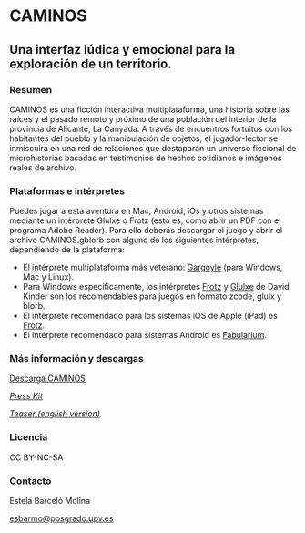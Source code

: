 # CAMINOS
## Una interfaz lúdica y emocional para la exploración de un territorio.

### Resumen

CAMINOS es una ficción interactiva multiplataforma, una historia sobre las raíces y el pasado remoto y próximo de una población del interior de la provincia de Alicante, La Canyada. A través de encuentros fortuitos con los habitantes del pueblo y la manipulación de objetos, el jugador-lector se inmiscuirá en una red de relaciones que destaparán un universo ficcional de microhistorias basadas en testimonios de hechos cotidianos e imágenes reales de archivo.

### Plataformas e intérpretes

Puedes jugar a esta aventura en Mac, Android, iOs y otros sistemas mediante un intérprete Glulxe o Frotz (esto es, como abrir un PDF con el programa Adobe Reader). Para ello deberás descargar el juego y abrir el archivo CAMINOS.gblorb con alguno de los siguientes intérpretes, dependiendo de la plataforma:

- El intérprete multiplataforma más veterano: [Gargoyle](https://github.com/garglk/garglk/releases) (para Windows, Mac y Linux).
- Para Windows específicamente, los intérpretes [Frotz](http://www.davidkinder.co.uk/frotz.html) y [Glulxe](http://www.davidkinder.co.uk/glulxe.html) de David Kinder son los recomendables para juegos en formato zcode, glulx y blorb.
- El intérprete recomendado para los sistemas iOS de Apple (iPad) es [Frotz](https://apps.apple.com/es/app/frotz/id287653015).
- El intérprete recomendado para sistemas Android es [Fabularium](https://play.google.com/store/apps/details?id=com.luxlunae.fabularium&hl).

### Más información y descargas

[Descarga CAMINOS](https://drive.google.com/drive/folders/1wqMZdcTOYJpAhH5HNYS0J5_rFJS7gLAs)

[*Press Kit*](https://drive.google.com/drive/folders/1yYi4HbvzrMLSN8esZadmxAuQJOtwu_Dm)

[*Teaser (english version)*](https://vimeo.com/440473152)

### Licencia

CC BY-NC-SA


### Contacto

Estela Barceló Molina

esbarmo@posgrado.upv.es
